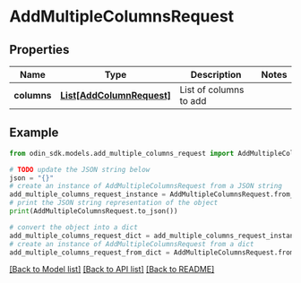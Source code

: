 # AddMultipleColumnsRequest


## Properties

Name | Type | Description | Notes
------------ | ------------- | ------------- | -------------
**columns** | [**List[AddColumnRequest]**](AddColumnRequest.md) | List of columns to add | 

## Example

```python
from odin_sdk.models.add_multiple_columns_request import AddMultipleColumnsRequest

# TODO update the JSON string below
json = "{}"
# create an instance of AddMultipleColumnsRequest from a JSON string
add_multiple_columns_request_instance = AddMultipleColumnsRequest.from_json(json)
# print the JSON string representation of the object
print(AddMultipleColumnsRequest.to_json())

# convert the object into a dict
add_multiple_columns_request_dict = add_multiple_columns_request_instance.to_dict()
# create an instance of AddMultipleColumnsRequest from a dict
add_multiple_columns_request_from_dict = AddMultipleColumnsRequest.from_dict(add_multiple_columns_request_dict)
```
[[Back to Model list]](../README.md#documentation-for-models) [[Back to API list]](../README.md#documentation-for-api-endpoints) [[Back to README]](../README.md)


